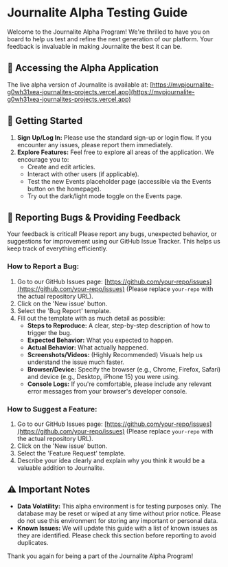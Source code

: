# Journalite Alpha Testing Guide

Welcome to the Journalite Alpha Program! We're thrilled to have you on board to help us test and refine the next generation of our platform. Your feedback is invaluable in making Journalite the best it can be.

## 🚀 Accessing the Alpha Application

The live alpha version of Journalite is available at:
[https://mvpjournalite-g0wh31xea-journalites-projects.vercel.app](https://mvpjournalite-g0wh31xea-journalites-projects.vercel.app)

## 📝 Getting Started

1.  **Sign Up/Log In:** Please use the standard sign-up or login flow. If you encounter any issues, please report them immediately.
2.  **Explore Features:** Feel free to explore all areas of the application. We encourage you to:
    *   Create and edit articles.
    *   Interact with other users (if applicable).
    *   Test the new Events placeholder page (accessible via the Events button on the homepage).
    *   Try out the dark/light mode toggle on the Events page.

## 🐛 Reporting Bugs & Providing Feedback

Your feedback is critical! Please report any bugs, unexpected behavior, or suggestions for improvement using our GitHub Issue Tracker. This helps us keep track of everything efficiently.

### How to Report a Bug:

1.  Go to our GitHub Issues page: [https://github.com/your-repo/issues](https://github.com/your-repo/issues) (Please replace `your-repo` with the actual repository URL).
2.  Click on the 'New issue' button.
3.  Select the 'Bug Report' template.
4.  Fill out the template with as much detail as possible:
    *   **Steps to Reproduce:** A clear, step-by-step description of how to trigger the bug.
    *   **Expected Behavior:** What you expected to happen.
    *   **Actual Behavior:** What actually happened.
    *   **Screenshots/Videos:** (Highly Recommended) Visuals help us understand the issue much faster.
    *   **Browser/Device:** Specify the browser (e.g., Chrome, Firefox, Safari) and device (e.g., Desktop, iPhone 15) you were using.
    *   **Console Logs:** If you're comfortable, please include any relevant error messages from your browser's developer console.

### How to Suggest a Feature:

1.  Go to our GitHub Issues page: [https://github.com/your-repo/issues](https://github.com/your-repo/issues) (Please replace `your-repo` with the actual repository URL).
2.  Click on the 'New issue' button.
3.  Select the 'Feature Request' template.
4.  Describe your idea clearly and explain why you think it would be a valuable addition to Journalite.

## ⚠️ Important Notes

*   **Data Volatility:** This alpha environment is for testing purposes only. The database may be reset or wiped at any time without prior notice. Please do not use this environment for storing any important or personal data.
*   **Known Issues:** We will update this guide with a list of known issues as they are identified. Please check this section before reporting to avoid duplicates.

Thank you again for being a part of the Journalite Alpha Program!